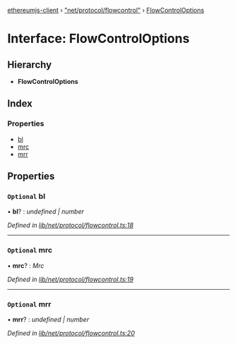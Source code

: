 [ethereumjs-client](../README.md) › ["net/protocol/flowcontrol"](../modules/_net_protocol_flowcontrol_.md) › [FlowControlOptions](_net_protocol_flowcontrol_.flowcontroloptions.md)

# Interface: FlowControlOptions

## Hierarchy

- **FlowControlOptions**

## Index

### Properties

- [bl](_net_protocol_flowcontrol_.flowcontroloptions.md#optional-bl)
- [mrc](_net_protocol_flowcontrol_.flowcontroloptions.md#optional-mrc)
- [mrr](_net_protocol_flowcontrol_.flowcontroloptions.md#optional-mrr)

## Properties

### `Optional` bl

• **bl**? : _undefined | number_

_Defined in [lib/net/protocol/flowcontrol.ts:18](https://github.com/ethereumjs/ethereumjs-client/blob/master/lib/net/protocol/flowcontrol.ts#L18)_

---

### `Optional` mrc

• **mrc**? : _Mrc_

_Defined in [lib/net/protocol/flowcontrol.ts:19](https://github.com/ethereumjs/ethereumjs-client/blob/master/lib/net/protocol/flowcontrol.ts#L19)_

---

### `Optional` mrr

• **mrr**? : _undefined | number_

_Defined in [lib/net/protocol/flowcontrol.ts:20](https://github.com/ethereumjs/ethereumjs-client/blob/master/lib/net/protocol/flowcontrol.ts#L20)_
